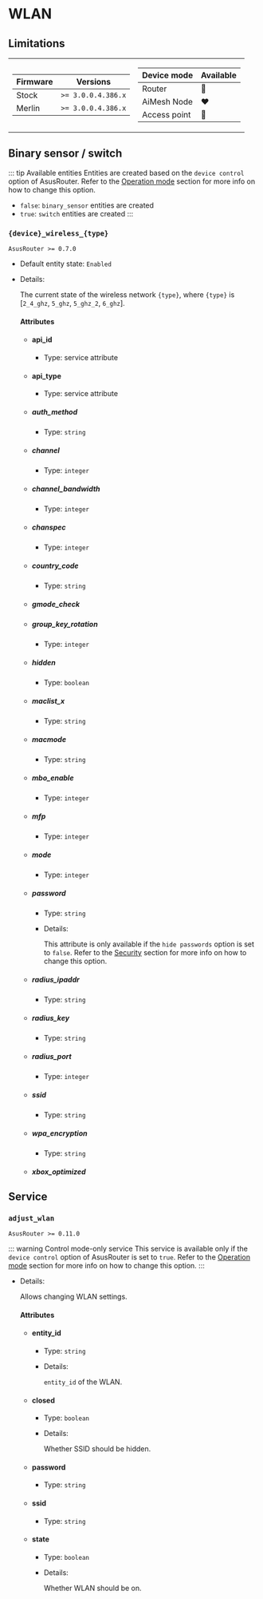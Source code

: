 # WLAN

## Limitations

<table><tr><td>

|Firmware|          Versions|
|--------|------------------|
|Stock   |`>= 3.0.0.4.386.x`|
|Merlin  |`>= 3.0.0.4.386.x`|
</td><td>

| Device mode|    Available|
|------------|-------------|
|Router      |:green_heart:|
|AiMesh Node |:heart:      |
|Access point|:green_heart:|
</td></tr></table>

## Binary sensor / switch

::: tip Available entities
Entities are created based on the `device control` option of AsusRouter. Refer to the [Operation mode](../guide/configuration/operation-mode.md) section for more info on how to change this option.
- `false`: `binary_sensor` entities are created
- `true`: `switch` entities are created
:::

### `{device}_wireless_{type}`

`AsusRouter >= 0.7.0`

-   Default entity state: `Enabled`
-   Details:

    The current state of the wireless network `{type}`, where `{type}` is [`2_4_ghz`, `5_ghz`, `5_ghz_2`, `6_ghz`].

    #### Attributes

    -   #### api_id

        -   Type: service attribute

    -   #### api_type

        -   Type: service attribute

    -   ##### auth_method

        -   Type: `string`

    -   ##### channel

        -   Type: `integer`

    -   ##### channel_bandwidth

        -   Type: `integer`

    -   ##### chanspec

        -   Type: `integer`

    -   ##### country_code

        -   Type: `string`

    -   ##### gmode_check

    -   ##### group_key_rotation

        -   Type: `integer`

    -   ##### hidden

        -   Type: `boolean`

    -   ##### maclist_x

        -   Type: `string`

    -   ##### macmode

        -   Type: `string`

    -   ##### mbo_enable

        -   Type: `integer`

    -   ##### mfp

        -   Type: `integer`

    -   ##### mode

        -   Type: `integer`

    -   ##### password

        -   Type: `string`
        -   Details:

            This attribute is only available if the `hide passwords` option is set to `false`. Refer to the [Security](../guide/configuration/security.md) section for more info on how to change this option.

    -   ##### radius_ipaddr

        -   Type: `string`

    -   ##### radius_key

        -   Type: `string`

    -   ##### radius_port

        -   Type: `integer`

    -   ##### ssid

        -   Type: `string`

    -   ##### wpa_encryption

        -   Type: `string`

    -   ##### xbox_optimized

## Service

### `adjust_wlan`

`AsusRouter >= 0.11.0`

::: warning Control mode-only service
This service is available only if the `device control` option of AsusRouter is set to `true`. Refer to the [Operation mode](../guide/configuration/operation-mode.md) section for more info on how to change this option.
:::

-   Details:

    Allows changing WLAN settings.

    #### Attributes

    -   #### entity_id

        -   Type: `string`
        -   Details:

            `entity_id` of the WLAN.

    -   #### closed

        -   Type: `boolean`
        -   Details:

            Whether SSID should be hidden.

    -   #### password

        -   Type: `string`

    -   #### ssid

        -   Type: `string`

    -   #### state

        -   Type: `boolean`
        -   Details:

            Whether WLAN should be on.
